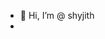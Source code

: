 - 👋 Hi, I’m @ shyjith
-

<!---
shyjithd/shyjithd is a ✨ special ✨ repository because its `README.md` (this file) appears on your GitHub profile.
You can click the Preview link to take a look at your changes.
--->
